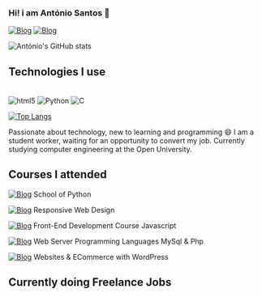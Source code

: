 ### Hi! i am António Santos 👋

[![Blog](https://img.shields.io/badge/LinkedIn-0077B5?style=for-the-badge&logo=linkedin&logoColor=white)](https://www.linkedin.com/in/antonio2antos/)
[![Blog](https://img.shields.io/badge/replit-667881?style=for-the-badge&logo=replit&logoColor=white)](https://replit.com/@O-Suspeito-do-C)

![António's GitHub stats](https://github-readme-stats.vercel.app/api?username=antonio2antos&show_icons=true&theme=dracula)

## Technologies I use

<div style="display: inline_block"><br/>
    <img align="center" alt="html5" src="https://img.shields.io/badge/HTML5-E34F26?style=for-the-badge&logo=html5&logoColor=white" />
    <img align="center" alt="Python" src="https://img.shields.io/badge/Python-14354C?style=for-the-badge&logo=python&logoColor=white" />
    <img align="center" alt="C" src="https://img.shields.io/badge/C-00599C?style=for-the-badge&logo=c&logoColor=white" />
</div>

[![Top Langs](https://github-readme-stats.vercel.app/api/top-langs/?username=antonio2antos&layout=donut-vertical&theme=dracula)](https://github.com/antonio2antos/github-readme-stats)

Passionate about technology, new to learning and programming 😄
I am a student worker, waiting for an opportunity to convert my job.
Currently studying computer engineering at the Open University.

## Courses I attended

[![Blog](https://img.shields.io/badge/Python-14354C?style=for-the-badge&logo=python&logoColor=white)](https://schoolpython.com/) School of Python

[![Blog](https://img.shields.io/badge/freecodecamp-27273D?style=for-the-badge&logo=freecodecamp&logoColor=white)](https://www.freecodecamp.org/learn/2022/responsive-web-design/) Responsive Web Design

[![Blog](https://img.shields.io/badge/Front-end%20Development-%20Javascript-blue)](https://www.cesaedigital.pt/) Front-End Development Course Javascript

[![Blog](https://img.shields.io/badge/Web%20Server-MySql%20Php-blue)](https://www.cesaedigital.pt/) Web Server Programming Languages MySql & Php

[![Blog](https://img.shields.io/badge/Websites%20ECommerce-With%20WordPress-blue)](https://www.cesaedigital.pt/) Websites & ECommerce with WordPress

## Currently doing Freelance Jobs
